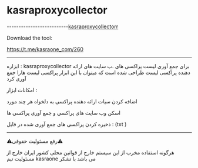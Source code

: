 # kasraproxycollector


--------------------------[kasraproxycollectorr](https://github.com/kasraone/kasraproxycollector/assets/121594710/5ed6e6b9-1a5d-48b1-afea-1c564ef02fa2)




Download the tool: 

https://t.me/kasraone_com/260


------------------------------------------------------------------------------------------------------------------------
ابزاره : kasraproxycollector   برای جمع آوری لیست پراکسی های .ب سایت های ارائه دهنده پراکسی لیست طراحی شده است که میتوان با این ابزار پراکسی لیست هارا جمع آوری کرد

امکانات ابزار :

اضافه کردن سیات ارائه دهنده پراکسی به دلخواه هر چند مورد 

اسکن وب سایت های پراکسی و جمع آوری پراکسی ها 

ذخیره کردن پراکسی های جمع آوری شده در فایل : (txt )                                                                                                                                                                                                                                                                                                                                                                                                                    


------------------------------------------------------------------------------------------------------------------------



⚠️رفع مسئولیت حقوقی⚠️


هرگونه استفاده مخرب از این سیستم خارج از قوانین محلی کشور ایران خارج از مسئولیت تیم kasraone می باشد با تشکر 
